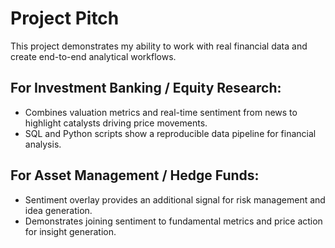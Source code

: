 # Project Pitch

This project demonstrates my ability to work with real financial data and create end-to-end analytical workflows.

## For Investment Banking / Equity Research:
- Combines valuation metrics and real-time sentiment from news to highlight catalysts driving price movements.
- SQL and Python scripts show a reproducible data pipeline for financial analysis.

## For Asset Management / Hedge Funds:
- Sentiment overlay provides an additional signal for risk management and idea generation.
- Demonstrates joining sentiment to fundamental metrics and price action for insight generation.
